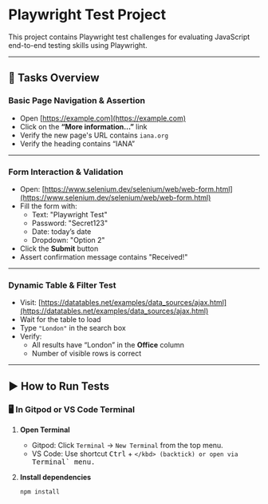 # Playwright Test Project

This project contains Playwright test challenges for evaluating JavaScript end-to-end testing skills using Playwright.

---

## 📝 Tasks Overview

### Basic Page Navigation & Assertion

- Open [https://example.com](https://example.com)
- Click on the **“More information…”** link
- Verify the new page's URL contains `iana.org`
- Verify the heading contains “IANA”

---

### Form Interaction & Validation

- Open: [https://www.selenium.dev/selenium/web/web-form.html](https://www.selenium.dev/selenium/web/web-form.html)
- Fill the form with:
  - Text: "Playwright Test"
  - Password: "Secret123"
  - Date: today’s date
  - Dropdown: "Option 2"
- Click the **Submit** button
- Assert confirmation message contains "Received!"

---

### Dynamic Table & Filter Test

- Visit: [https://datatables.net/examples/data_sources/ajax.html](https://datatables.net/examples/data_sources/ajax.html)
- Wait for the table to load
- Type `"London"` in the search box
- Verify:
  - All results have “London” in the **Office** column
  - Number of visible rows is correct

---

## ▶️ How to Run Tests

### 🖥 In Gitpod or VS Code Terminal

1. **Open Terminal**
   - Gitpod: Click `Terminal` → `New Terminal` from the top menu.
   - VS Code: Use shortcut <kbd>Ctrl</kbd> + <kbd>`</kbd> (backtick) or open via `Terminal` menu.

2. **Install dependencies**
   ```bash
   npm install



